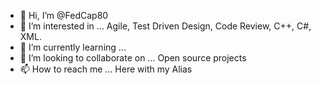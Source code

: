 - 👋 Hi, I’m @FedCap80
- 👀 I’m interested in ... Agile, Test Driven Design, Code Review, C++, C#, XML.
- 🌱 I’m currently learning ...
- 💞️ I’m looking to collaborate on ... Open source projects 
- 📫 How to reach me ... Here with my Alias

<!---
FedCap80/FedCap80 is a ✨ special ✨ repository because its `README.md` (this file) appears on your GitHub profile.
You can click the Preview link to take a look at your changes.
--->
